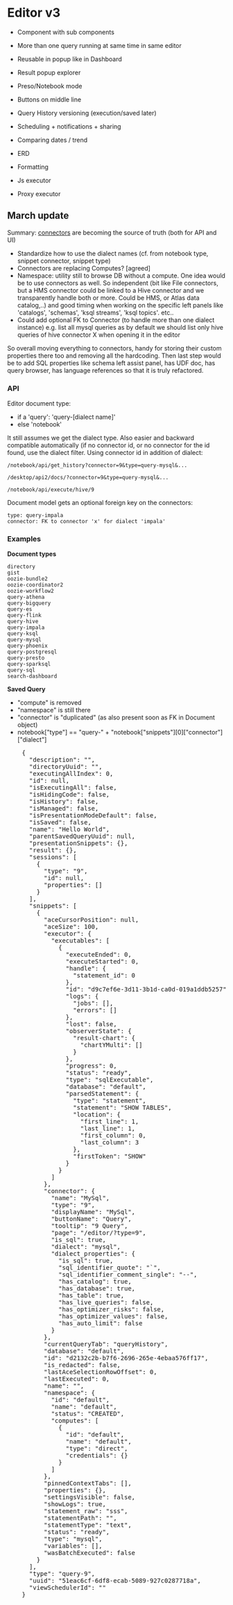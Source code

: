 
# Editor v3

* Component with sub components
* More than one query running at same time in same editor
* Reusable in popup like in Dashboard
* Result popup explorer
* Preso/Notebook mode

* Buttons on middle line
* Query History versioning (execution/saved later)
* Scheduling + notifications + sharing
* Comparing dates / trend
* ERD
* Formatting

* Js executor
* Proxy executor

 ## March update

Summary: [connectors](docs/designs/connectors.md) are becoming the source of truth (both for API and UI)

* Standardize how to use the dialect names (cf. from notebook type, snippet connector, snippet type)
* Connectors are replacing Computes? [agreed]
* Namespace: utility still to browse DB without a compute. One idea would be to use connectors as well. So independent (bit like File connectors, but a HMS connector could be linked to a Hive connector and we transparently handle both or more. Could be HMS, or Atlas data catalog,..) and good timing when working on the specific left panels like 'catalogs', 'schemas', 'ksql streams', 'ksql topics'. etc..
* Could add optional FK to Connector (to handle more than one dialect instance) e.g. list all mysql queries as by default we should list only hive queries of hive connector X when opening it in the editor


So overall moving everything to connectors, handy for storing their custom properties there too and removing all the hardcoding. Then last step would be to add SQL properties like schema left assist panel, has UDF doc, has query browser, has language references so that it is truly refactored.

### API

Editor document type:

* if a 'query': 'query-[dialect name]'
* else 'notebook'

It still assumes we get the dialect type. Also easier and backward compatible automatically (if no connector id, or no connector for the id found, use the dialect filter. Using connector id in addition of dialect:

    /notebook/api/get_history?connector=9&type=query-mysql&...

    /desktop/api2/docs/?connector=9&type=query-mysql&...

    /notebook/api/execute/hive/9

Document model gets an optional foreign key on the connectors:

    type: query-impala
    connector: FK to connector 'x' for dialect 'impala'


### Examples

**Document types**

    directory
    gist
    oozie-bundle2
    oozie-coordinator2
    oozie-workflow2
    query-athena
    query-bigquery
    query-es
    query-flink
    query-hive
    query-impala
    query-ksql
    query-mysql
    query-phoenix
    query-postgresql
    query-presto
    query-sparksql
    query-sql
    search-dashboard


**Saved Query**

* "compute" is removed
* "namespace" is still there
* "connector" is "duplicated" (as also present soon as FK in Document object)
* notebook["type"] == "query-" + "notebook["snippets"][0]["connector"]["dialect"]

<pre>
    {
      "description": "",
      "directoryUuid": "",
      "executingAllIndex": 0,
      "id": null,
      "isExecutingAll": false,
      "isHidingCode": false,
      "isHistory": false,
      "isManaged": false,
      "isPresentationModeDefault": false,
      "isSaved": false,
      "name": "Hello World",
      "parentSavedQueryUuid": null,
      "presentationSnippets": {},
      "result": {},
      "sessions": [
        {
          "type": "9",
          "id": null,
          "properties": []
        }
      ],
      "snippets": [
        {
          "aceCursorPosition": null,
          "aceSize": 100,
          "executor": {
            "executables": [
              {
                "executeEnded": 0,
                "executeStarted": 0,
                "handle": {
                  "statement_id": 0
                },
                "id": "d9c7ef6e-3d11-3b1d-ca0d-019a1ddb5257",
                "logs": {
                  "jobs": [],
                  "errors": []
                },
                "lost": false,
                "observerState": {
                  "result-chart": {
                    "chartYMulti": []
                  }
                },
                "progress": 0,
                "status": "ready",
                "type": "sqlExecutable",
                "database": "default",
                "parsedStatement": {
                  "type": "statement",
                  "statement": "SHOW TABLES",
                  "location": {
                    "first_line": 1,
                    "last_line": 1,
                    "first_column": 0,
                    "last_column": 3
                  },
                  "firstToken": "SHOW"
                }
              }
            ]
          },
          "connector": {
            "name": "MySql",
            "type": "9",
            "displayName": "MySql",
            "buttonName": "Query",
            "tooltip": "9 Query",
            "page": "/editor/?type=9",
            "is_sql": true,
            "dialect": "mysql",
            "dialect_properties": {
              "is_sql": true,
              "sql_identifier_quote": "`",
              "sql_identifier_comment_single": "--",
              "has_catalog": true,
              "has_database": true,
              "has_table": true,
              "has_live_queries": false,
              "has_optimizer_risks": false,
              "has_optimizer_values": false,
              "has_auto_limit": false
            }
          },
          "currentQueryTab": "queryHistory",
          "database": "default",
          "id": "d2132c2b-b7f6-2696-265e-4ebaa576ff17",
          "is_redacted": false,
          "lastAceSelectionRowOffset": 0,
          "lastExecuted": 0,
          "name": "",
          "namespace": {
            "id": "default",
            "name": "default",
            "status": "CREATED",
            "computes": [
              {
                "id": "default",
                "name": "default",
                "type": "direct",
                "credentials": {}
              }
            ]
          },
          "pinnedContextTabs": [],
          "properties": {},
          "settingsVisible": false,
          "showLogs": true,
          "statement_raw": "sss",
          "statementPath": "",
          "statementType": "text",
          "status": "ready",
          "type": "mysql",
          "variables": [],
          "wasBatchExecuted": false
        }
      ],
      "type": "query-9",
      "uuid": "51eac6cf-6df8-ecab-5089-927c0287718a",
      "viewSchedulerId": ""
    }
<pre>
